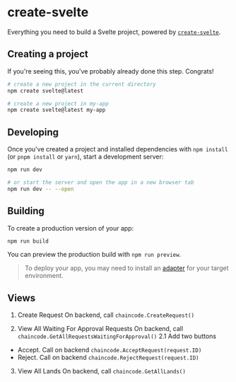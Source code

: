 # create-svelte

Everything you need to build a Svelte project, powered by [`create-svelte`](https://github.com/sveltejs/kit/tree/master/packages/create-svelte).

## Creating a project

If you're seeing this, you've probably already done this step. Congrats!

```bash
# create a new project in the current directory
npm create svelte@latest

# create a new project in my-app
npm create svelte@latest my-app
```

## Developing

Once you've created a project and installed dependencies with `npm install` (or `pnpm install` or `yarn`), start a development server:

```bash
npm run dev

# or start the server and open the app in a new browser tab
npm run dev -- --open
```

## Building

To create a production version of your app:

```bash
npm run build
```

You can preview the production build with `npm run preview`.

> To deploy your app, you may need to install an [adapter](https://kit.svelte.dev/docs/adapters) for your target environment.

## Views

1. Create Request
On backend, call `chaincode.CreateRequest()`

2. View All Waiting For Approval Requests
On backend, call `chaincode.GetAllRequestsWaitingForApproval()`
2.1 Add two buttons
- Accept. Call on backend `chaincode.AcceptRequest(request.ID)`
- Reject. Call on backend `chaincode.RejectRequest(request.ID)`

3. View All Lands
On backend, call `chaincode.GetAllLands()`
